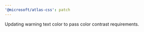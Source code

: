 ```yaml
---
'@microsoft/atlas-css': patch
---
```


Updating warning text color to pass color contrast requirements.
